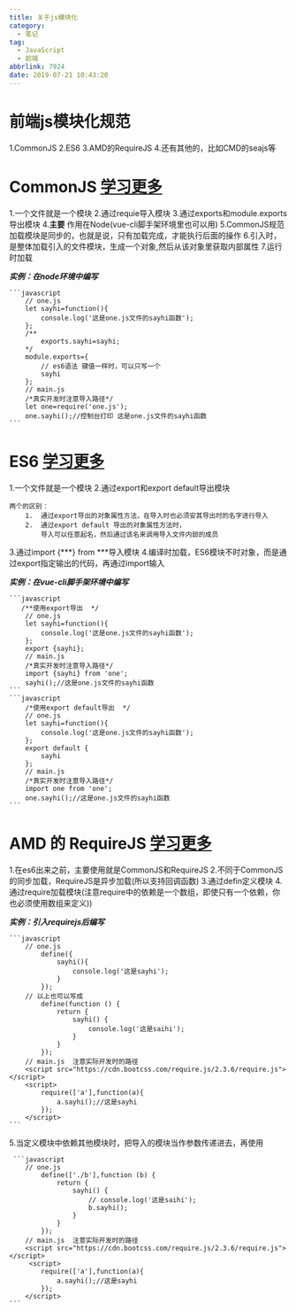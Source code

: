 ```yaml
---
title: 关于js模块化
category:
  - 笔记
tag:
  - JavaScript
  - 前端
abbrlink: 7924
date: 2019-07-21 10:43:20
---
```



# 前端js模块化规范
1.CommonJS
2.ES6
3.AMD的RequireJS
4.还有其他的，比如CMD的seajs等
<!-- more -->

# CommonJS  [学习更多](http://javascript.ruanyifeng.com/nodejs/module.html)

1.一个文件就是一个模块
2.通过requie导入模块
3.通过exports和module.exports导出模块
4.**主要** 作用在Node(vue-cli脚手架环境里也可以用)
5.CommonJS规范加载模块是同步的，也就是说，只有加载完成，才能执行后面的操作
6.引入时，是整体加载引入的文件模块，生成一个对象,然后从该对象里获取内部属性
7.运行时加载

***实例：在node环境中编写***

    ```javascript
        // one.js
        let sayhi=function(){
            console.log('这是one.js文件的sayhi函数');
        };
        /**
            exports.sayhi=sayhi;
        */
        module.exports={
            // es6语法 键值一样时，可以只写一个
            sayhi
        };
        // main.js
        /*真实开发时注意导入路径*/
        let one=require('one.js');
        one.sayhi();//控制台打印 这是one.js文件的sayhi函数
    ```

# ES6  [学习更多](http://es6.ruanyifeng.com/#docs/module)
1.一个文件就是一个模块
2.通过export和export default导出模块

    两个的区别：
        1.  通过export导出的对象属性方法，在导入时也必须安其导出时的名字进行导入
        2.  通过export default 导出的对象属性方法时，
            导入可以任意起名，然后通过该名来调用导入文件内部的成员

3.通过import {***}  from ***导入模块
4.编译时加载，ES6模块不时对象，而是通过export指定输出的代码，再通过import输入
   
***实例：在vue-cli脚手架环境中编写***

    ```javascript
       /**使用export导出  */
        // one.js
        let sayhi=function(){
            console.log('这是one.js文件的sayhi函数');
        };
        export {sayhi};
        // main.js
        /*真实开发时注意导入路径*/
        import {sayhi} from 'one';
        sayhi();//这是one.js文件的sayhi函数
    ```
    ```javascript
        /*使用export default导出  */
        // one.js
        let sayhi=function(){
            console.log('这是one.js文件的sayhi函数');
        };
        export default {
            sayhi
        };
        // main.js
        /*真实开发时注意导入路径*/
        import one from 'one';
        one.sayhi();//这是one.js文件的sayhi函数
    ```
# AMD 的 RequireJS [学习更多](http://javascript.ruanyifeng.com/tool/requirejs.html)

1.在es6出来之前，主要使用就是CommonJS和RequireJS
2.不同于CommonJS的同步加载，RequireJS是异步加载(所以支持回调函数)
3.通过defin定义模块 
4.通过require加载模块(注意require中的依赖是一个数组，即使只有一个依赖，你也必须使用数组来定义))

***实例：引入requirejs后编写***

    ```javascript
        // one.js
            define({
                sayhi(){
                    console.log('这是sayhi');
                }
            });
        // 以上也可以写成
            define(function () {
                return {
                    sayhi() {
                        console.log('这是saihi');
                    }
                }
            });
        // main.js  注意实际开发时的路径
        <script src="https://cdn.bootcss.com/require.js/2.3.6/require.js"></script>
        <script>
            require(['a'],function(a){
                a.sayhi();//这是sayhi
            });
        </script>
    ```
5.当定义模块中依赖其他模块时，把导入的模块当作参数传递进去，再使用

     ```javascript
        // one.js
            define(['./b'],function (b) {
                return {
                    sayhi() {
                        // console.log('这是saihi');
                        b.sayhi();
                    }
                }
            });
        // main.js  注意实际开发时的路径
        <script src="https://cdn.bootcss.com/require.js/2.3.6/require.js"></script>
         <script>
            require(['a'],function(a){
                a.sayhi();//这是sayhi
            });
        </script>
    ```


